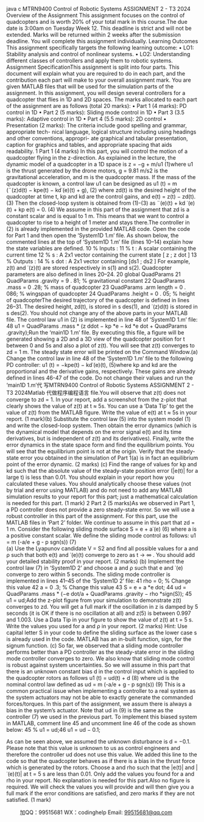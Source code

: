 java c
MTRN9400   Control   of   Robotic   Systems
ASSIGNMENT   2 -   T3   2024
Overview   of the   Assignment
This   assignment   focuses   on   the   control   of   quadcopters   and   is   worth   20%   of   your   total   mark   in this   course.The   due   date   is   3:00am   on   Tuesday   Week   12.    This   deadline   is   strict   and   will   not   be      extended.   Marks   will   be   returned   within   2   weeks   after   the   submission   deadline.    You   will   complete   this   assignment   individually.
Learning   Outcomes
This   assignment   specifically   targets   the   following   learning   outcome:
•      LO1:   Stability   analysis   and   control   of nonlinear   systems.
•      LO2:   Understanding   different   classes   of   controllers   and   apply   them   to   robotic   systems.
Assignment   SpecificationThis   assignment   is   split   into   four   parts.    This   document   will   explain   what   you   are   required   to   do in each part,   and the   contribution   each   part   will   make   to   your   overall   assignment   mark.   You   are   given   MATLAB   files   that   will   be   used   for   the   simulation   parts   of the   assignment.
In   this   assignment,   you   will   design   several   controllers   for   a   quadcopter   that   flies   in   1D   and   2D   spaces.   The   marks   allocated   to   each   part   of the   assignment   are   as   follows   (total   20   marks):
•      Part   1   (4   marks):   PD   control   in   1D
•      Part   2   (5   marks):   Sliding   mode   control   in   1D
•      Part   3   (3.5   marks):   Adaptive   control   in   1D
•      Part   4   (5.5   marks):   2D   control
•      Presentation   (2 marks):   The   criteria   include   good   spelling   and   grammar, appropriate   tech-   nical   language, logical   structure   including   using   headings   and   other   conventions,   appropri-   ate   graphical   and   tabular   presentation,   caption   for   graphics   and   tables,   and   appropriate spacing   that   aids   readability.
1          Part   1   (4   marks)
In   this   part,   you   will   control   the   motion   of a   quadcopter   flying   in   the   z-direction.   As   explained   in   the   lecture,   the   dynamic   model   of a   quadcopter   in   a   1D   space   is
z   =   −g +      m/u1                                                                                                                           (1)where   u1      is   the   thrust   generated   by   the   drone   motors,    g    =    9.81    m/s2       is      the      gravitational acceleration,   and   m   is   the   quadcopter   mass.   If the   mass   of the   quadcopter   is   known,   a   control   law   u1    can   be   designed   as
u1   (t) = m   (¨(z)d(t) − kpe(t) − kd˙(e)(t) +   g),                                                                                                                           (2)
where   zd(t)   is   the   desired   height   of   the   quadcopter   at   time   t,   kp      and   kd      are   the   control   gains,   and
e(t) = z(t)   − zd(t).                                                                                                                                                                              (3)
Then   the   closed-loop   system   is   obtained   from   (1)-(3)   as
¨(e)(t) + kd      ˙(e)(t) + kp      e(t) = 0.                                                                                                                                                      (4)
We   assume   in   this   part   of the   assignment   that   zd    is   a   constant   scalar   and   is   equal   to   1   m.   This   means   that   we   want   to   control   a   quadcopter   to   rise   to   a   height   of   1   meter   and   stays   there.The   controller   in   (2)   is   already   implemented   in   the   provided   MATLAB   code.      Open   the   code   for   Part   1   and   then   open   the   ‘System1D         1.m’   file.   As   shown   below,   the   commented   lines   at   the   top   of   ‘System1D         1.m’   file   (lines   10–14)   explain   how   the   state   variables   are   defined.
10                  %                Inputs   :
11                  %                                 t                         :                  A    scalar    containing    the    current      time
12                  %                         s                         :                  A    2x1    vector    containing    the    current    state         [   z   ;    z         dot   ]
13                  %                Outputs   :
14                  %                                 s         dot         :                  A    2x1      vector    containing         [ds1   ;    ds2   ]
For   example,   z(t)   and   ˙(z)(t)   are   stored   respectively   in   s(1)   and   s(2).   Quadcopter   parameters   are
also   defined   in   lines   20–24.
20             global    QuadParams
21          QuadParams   .gravity                           =    9   .   81;                               %    gravitational    constant
22             QuadParams   .mass                                        =      0   .28;                                       %    mass    of      quadcopter
23             QuadParams   .arm         length    =    0   .   086;                            %    wingspan    of    quadcopter
24          QuadParams   .height                            =    0   .   05;                                  %    height    of      quadcopterThe   desired   trajectory   of   the   quadcopter   is   defined   in   lines   26–31.    The   desired   height,   zd(t),   is stored in   s   des(1),   and   ˙(z)d(t) is stored in   s   des(2).   You   should   not   change   any   of the   above   parts   in your   MATLAB   file.
The   control   law   u1    in   (2)   is   implemented   in   line   48   of   ‘System1D         1.m’   file:
48             u1    =    QuadParams   .mass      *       (z         ddot      −    kp   *e      −      kd   *e         dot      +      QuadParams   .gravity);Run   the   ‘main1D         1.m’   file.   By   executing   this   file,   a   figure   will   be   generated   showing   a   2D   and a   3D   view   of   the   quadcopter   position   for   t   between   0   and   5s   and   also   a   plot   of   z(t).    You   will see   that   z(t)   converges   to   zd      =   1   m.    The   steady   state   error   will   be   printed   on   the   Command Window.(a)    Change   the   control   law   in   line   48   of   the   ‘System1D         1.m’   file   to   the   following   PD   controller:   u1   (t) =   −kpe(t) − kd˙(e)(t),           (5)where   kp      and   kd      are   the   proportional   and   the   derivative   gains,   respectively.      These   gains   are   already   defined   in   lines   46-47   of   the   code.       Do    not   change   their   values    and   run   the   ‘main1D         1.m’代 写MTRN9400 Control of Robotic Systems ASSIGNMENT 2 - T3 2024Matlab
代做程序编程语言   file.You   will   observe   that   z(t)   does   not   converge   to   zd      =    1.    In   your   report,    add   a   screenshot from   the   z-plot   that   clearly   shows   the   value   of   z(t)   at   t   ≈ 5s.    You   can   use   a   ‘Data   Tip’   to get   the   value   of   z(t)   from   the   MATLAB   figure.    Write   the   value   of   e(t)   at   t   ≈   5s   in   your   report.      (1   mark)(b)    Substitute   the   control   law   (5)   into   the   system   model   (1)   and   write   the   closed-loop   system.   Then   obtain   the   error   dynamics   (which   is   the   dynamical   model   that   depends   on   the   error   signal   e(t)   and   its   time   derivatives,   but   is   independent   of   z(t)   and   its   derivatives).   Finally,   write   the   error   dynamics   in   the   state   space   form   and   find   the   equilibrium   points.   You   will   see   that   the   equilibrium   point   is   not   at   the   origin.    Verify   that   the   steady-state   error   you   obtained   in the simulation of Part   1(a)   is   in   fact   an   equilibrium   point   of the   error   dynamic.
(2   marks)
(c)   Find   the   range   of   values   for   kp      and   kd      such   that   the   absolute   value   of   the   steady-state   position   error   (|e(t)|   for   a   large   t)   is   less   than   0.01.   You   should   explain   in   your   report   how you   calculated   these   values.    You   should   analytically   choose   these   values   (not   by   trial   and   error   using   MATLAB)   and   do   not   need   to   add   any   MATLAB   simulation   results   to   your   report   for   this   part; just   a   mathematical   calculation   is   needed   for   this   part.    (1   mark)
2          Part   2   (5   marks)As we observed   in   Part   1,   a   PD   controller   does   not provide   a zero   steady-state   error.    So   we   will   use   a   robust   controller   in   this   part   of the   assignment.    For   this   part,   use   the   MATLAB   files   in   ‘Part   2’   folder.   We   continue   to   assume   in   this   part   that   zd   =   1   m.
Consider   the   following   sliding   mode   surface
S   =   e + a˙(e)                                                                                                                                                                                                (6)
where   a   is   a   positive   constant   scalar.   We   define   the   sliding   mode   control   as   follows:
u1 = m (-a/e + g - p sgn(s))                                                                                                                   (7)   
(a)   Use   the   Lyapunov   candidate   V   =   S2      and   find   all   possible   values   for   a   and   ρ   such   that
both   e(t)   and   ˙(e)(t)   converge   to   zero   as   t   →   ∞   .   You   should   add   your   detailed   stability   proof
in your   report.    (2   marks)
(b)    Implement the control law   (7) in ‘System1D         2’ and choose a and ρ such that e and   ˙(e)   converge   to   zero   within   5   seconds.    The   sliding   mode   controller   is   implemented   in   lines   41–45   of the   ‘System1D   2’   file:
41             rho    =    0;                      %    Change    this    value
42             a    =      0   .3;                                       %    Change    this    value
43             S      =      e      +      a   *e         dot;
44          ud    =    QuadParams   .mass   * (−e         dot/a    +    QuadParams   .gravity    −      rho   *sign(S));
45               u1    =      ud;Add   the   z-plot   figure   from   your   simulation   to   demonstrate   z(t) converges   to   zd.   You   will   get a   full   mark   if   the   oscillation   in   z   is   damped   by   5   seconds   (it   is   OK   if   there   is   no   oscillation at   all)   and   z(5) is between   0.997   and   1.003.    Use   a Data Tip in   your   figure   to   show   the   value   of   z(t)   at   t   = 5   s.    Write   the   values   you   used   for   a   and   ρ   in   your   report.    (2   marks)
Hint:    Use   capital   letter   S   in   your   code   to   define   the   sliding   surface   as   the   lower   case   s   is   already   used   in the   code.    MATLAB   has   an   in-built   function,   sign,   for   the   signum   function.
(c)    So   far,   we   observed   that   a   sliding   mode   controller   performs   better   than   a   PD   controller as   the   steady-state   error   in   the   sliding   mode   controller   converges   to   zero.      We   also   know   that   sliding   mode   control   is   robust   against   system   uncertainties.    So   we   will   assume   in   this part   that   there   is   an   unknown   constant   bias   d   in   the   control   input   which   is   applied   to   the   quadcopter   rotors   as   follows
u1   (t) = ud(t) + d                                                                                                                                                                        (8)
where   ud    is   the   nominal    control   law    defined   as
ud = m (-a/e + g - p sgn(s))                                                                                                                   (9)   This   is   a   common   practical   issue   when   implementing   a   controller   to   a   real   system   as   the   system   actuators   may   not   be   able   to   exactly   generate   the   commanded   forces/torques.    In this   part   of the   assignment,   we   assum   there   is   always   a   bias   in   the   system’s   actuator.   Note   that   ud    in   (9)   is   the   same   as   the   controller   (7)   we   used   in   the   previous   part.
To   implement   this   biased   system   in   MATLAB,   comment   line   45   and   uncomment   line   46   of the   code   as   shown   below:
45       % u1 = ud;46       u1 = ud − 0.1;   

As   can   be   seen   above,   we   assumed   the   unknown   disturbance   is   d   =   −0.1.   Please   note   that   this value is unknown to   us   as   control   engineers   and   therefore   the   controller   ud   does   not   use   this   value.    We   added   this   line   to   the   code   so   that   the   quadcopter   behaves   as   if   there   is   a   bias   in   the   thrust   force   which   is   generated   by   the   rotors.
Choose   a   and   rho   such   that   the   |e(t)|    and   |   ˙(e)(t)|    at   t   =   5   s   are   less   than   0.01.      Only   add   the   values   you   found   for   a   and   rho   in   your   report.      No   explanation   is   needed   for   this   part.Also   no   figure   is   required.   We   will   check   the   values   you   will   provide   and   will   then   give   you a   full   mark   if   the   error   conditions   are   satisfied,   and   zero   marks   if   they   are   not   satisfied.    (1   mark)



         
加QQ：99515681  WX：codinghelp  Email: 99515681@qq.com
